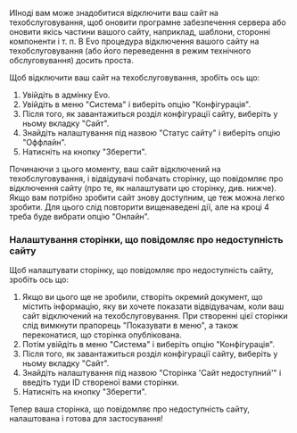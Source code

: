 <p>ИІноді вам може знадобитися відключити ваш сайт на техобслуговування, щоб оновити програмне забезпечення сервера або оновити якісь частини вашого сайту, наприклад, шаблони, сторонні компоненти і т. п. В Evo процедура відключення вашого сайту на техобслуговування (або його переведення в режим технічного обслуговування) досить проста.</p>
<p>Щоб відключити ваш сайт на техобслуговування, зробіть ось що:</p>
<ol>
  <li>Увійдіть в адмінку Evo.</li>
  <li>Увійдіть в меню "Система" і виберіть опцію "Конфігурація".</li>
  <li>Після того, як завантажиться розділ конфігурації сайту, виберіть у ньому вкладку "Сайт".</li>
  <li>Знайдіть налаштування під назвою "Статус сайту" і виберіть опцію "Оффлайн".</li>
  <li>Натисніть на кнопку "Зберегти".</li>
</ol>
<p>Починаючи з цього моменту, ваш сайт відключений на техобслуговування, і відвідувачі побачать сторінку, що повідомляє про відключення сайту (про те, як налаштувати цю сторінку, див. нижче). Якщо вам потрібно зробити сайт знову доступним, це теж можна легко зробити. Для цього слід повторити вищенаведені дії, але на кроці 4 треба буде вибрати опцію "Онлайн".</p>
<h3>Налаштування сторінки, що повідомляє про недоступність сайту</h3>
<p>Щоб налаштувати сторінку, що повідомляє про недоступність сайту, зробіть ось що:</p>
<ol>
  <li>Якщо ви цього ще не зробили, створіть окремий документ, що містить інформацію, яку ви хочете показати відвідувачам, коли ваш сайт відключений на техобслуговування. При створенні цієї сторінки слід вимкнути прапорець "Показувати в меню", а також переконатися, що сторінка опублікована.</li>
  <li>Потім увійдіть в меню "Система" і виберіть опцію "Конфігурація".</li>
  <li>Після того, як завантажиться розділ конфігурації сайту, виберіть у ньому вкладку "Сайт".</li>
  <li>Знайдіть налаштування під назвою "Сторінка 'Сайт недоступний'" і введіть туди ID створеної вами сторінки.</li>
  <li>Натисніть на кнопку "Зберегти".</li>
</ol>
<p>Тепер ваша сторінка, що повідомляє про недоступність сайту, налаштована і готова для застосування!</p>
